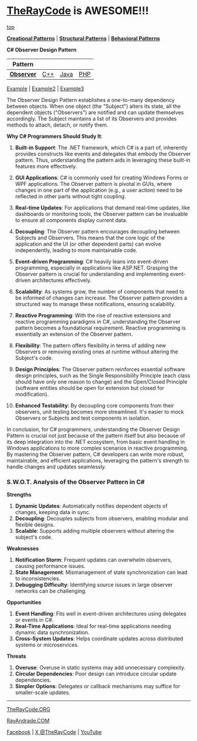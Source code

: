 # [TheRayCode](../../../README.md) is AWESOME!!!

[top](../README.md)

**[Creational Patterns](../../Creational/README.md)** | **[Structural Patterns](../../Structural/README.md)** | **[Behavioral Patterns](../README.md)**

**C# Observer Design Pattern**

|Pattern|   |   |   |
|---|---|---|---|
| [**Observer**](README.md) | [C++](../../../CPP/Behavioral/Observer/README.md) | [Java](../../../Java/Behavioral/Observer/README.md) | [PHP](../../../PHP/Behavioral/Observer/README.md) |

[Example](Example/README.md) | [Example2](Example2/README.md) | [Example3](Example3/README.md)

The Observer Design Pattern establishes a one-to-many dependency between objects. When one object (the "Subject") alters its state, all the dependent objects ("Observers") are notified and can update themselves accordingly. The Subject maintains a list of its Observers and provides methods to attach, detach, or notify them.

**Why C# Programmers Should Study It**:

1. **Built-in Support**: The .NET framework, which C# is a part of, inherently provides constructs like events and delegates that embody the Observer pattern. Thus, understanding the pattern aids in leveraging these built-in features more effectively.

2. **GUI Applications**: C# is commonly used for creating Windows Forms or WPF applications. The Observer pattern is pivotal in GUIs, where changes in one part of the application (e.g., a user action) need to be reflected in other parts without tight coupling.

3. **Real-time Updates**: For applications that demand real-time updates, like dashboards or monitoring tools, the Observer pattern can be invaluable to ensure all components display current data.

4. **Decoupling**: The Observer pattern encourages decoupling between Subjects and Observers. This means that the core logic of the application and the UI (or other dependent parts) can evolve independently, leading to more maintainable code.

5. **Event-driven Programming**: C# heavily leans into event-driven programming, especially in applications like ASP.NET. Grasping the Observer pattern is crucial for understanding and implementing event-driven architectures effectively.

6. **Scalability**: As systems grow, the number of components that need to be informed of changes can increase. The Observer pattern provides a structured way to manage these notifications, ensuring scalability.

7. **Reactive Programming**: With the rise of reactive extensions and reactive programming paradigms in C#, understanding the Observer pattern becomes a foundational requirement. Reactive programming is essentially an extension of the Observer pattern.

8. **Flexibility**: The pattern offers flexibility in terms of adding new Observers or removing existing ones at runtime without altering the Subject's code.

9. **Design Principles**: The Observer pattern reinforces essential software design principles, such as the Single Responsibility Principle (each class should have only one reason to change) and the Open/Closed Principle (software entities should be open for extension but closed for modification).

10. **Enhanced Testability**: By decoupling core components from their observers, unit testing becomes more streamlined. It's easier to mock Observers or Subjects and test components in isolation.

In conclusion, for C# programmers, understanding the Observer Design Pattern is crucial not just because of the pattern itself but also because of its deep integration into the .NET ecosystem, from basic event handling in Windows applications to more complex scenarios in reactive programming. By mastering the Observer pattern, C# developers can write more robust, maintainable, and efficient applications, leveraging the pattern's strength to handle changes and updates seamlessly.


### **S.W.O.T. Analysis of the Observer Pattern in C#**

**Strengths**  
1. **Dynamic Updates**: Automatically notifies dependent objects of changes, keeping data in sync.  
2. **Decoupling**: Decouples subjects from observers, enabling modular and flexible designs.  
3. **Scalable**: Supports adding multiple observers without altering the subject's code.

**Weaknesses**  
1. **Notification Storm**: Frequent updates can overwhelm observers, causing performance issues.  
2. **State Management**: Mismanagement of state synchronization can lead to inconsistencies.  
3. **Debugging Difficulty**: Identifying source issues in large observer networks can be challenging.

**Opportunities**  
1. **Event Handling**: Fits well in event-driven architectures using delegates or events in C#.  
2. **Real-Time Applications**: Ideal for real-time applications needing dynamic data synchronization.  
3. **Cross-System Updates**: Helps coordinate updates across distributed systems or microservices.

**Threats**  
1. **Overuse**: Overuse in static systems may add unnecessary complexity.  
2. **Circular Dependencies**: Poor design can introduce circular update dependencies.  
3. **Simpler Options**: Delegates or callback mechanisms may suffice for smaller-scale updates.

---

[TheRayCode.ORG](https://www.TheRayCode.org)

[RayAndrade.COM](https://www.RayAndrade.com)

[Facebook](https://www.facebook.com/TheRayCode/) | [X @TheRayCode](https://www.x.com/TheRayCode/) | [YouTube](https://www.youtube.com/TheRayCode/)
                                                                     
